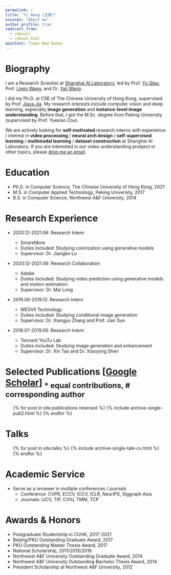 ```yaml
---
permalink: /
title: "Yi Wang (王毅)"
excerpt: "About me"
author_profile: true
redirect_from: 
  - /about/
  - /about.html
mainfont: Times New Roman
---
```

Biography
======
I am a Research Scientist at [Shanghai AI Laboratory](https://www.shlab.org.cn/), led by Prof. [Yu Qiao](http://mmlab.siat.ac.cn/yuqiao/index.html), Prof. [Limin Wang](https://wanglimin.github.io/), and Dr. [Yali Wang](https://scholar.google.com/citations?user=hD948dkAAAAJ).

I did my Ph.D. at CSE of The Chinese University of Hong Kong, supervised by Prof. [Jiaya Jia](https://jiaya.me/). My research interests include computer vision and deep learning, especially **image generation** and **instance-level image understanding**. Before that, I got the M.Sc. degree from Peking University (supervised by Prof. Yuexian Zou).

We are actively looking for **self-motivated** research interns with experience / interest in **video processing** / **neural arch design** / **self-supervised learning** / **multimodal learning** / **dataset construction** at Shanghai AI Laboratory. If you are interested in our video understanding probject or other topics, please [drop me an email](wangyi@pjlab.org.cn).

Education
======
* Ph.D. in Computer Science, The Chinese University of Hong Kong, 2021
* M.S. in Computer Applied Technology, Peking University, 2017
* B.S. in Computer Science, Northwest A&F University, 2014


Research Experience
======
* 2020.12-2021.06: Research Intern
  * SmareMore
  * Duties included: Studying colorization using generative models
  * Supervisor: Dr. Jiangbo Lu

* 2020.12-2021.06: Research Collaboration
  * Adobe
  * Duties included: Studying video prediction using generative models and motion estimation.
  * Supervisor: Dr. Mai Long

* 2019.06-2019.12: Research Intern
  * MEGVII Technology
  * Duties included: Studying conditional image generation
  * Supervisor: Dr. Xiangyu Zhang and Prof. Jian Sun

* 2018.07-2019.05: Research Intern
  * Tencent YouTu Lab
  * Duties included: Studying image generation and enhancement
  * Supervisor: Dr. Xin Tao and Dr. Xiaoyong Shen


Selected Publications \[[Google Scholar](https://scholar.google.com/citations?user=Xm2M8UwAAAAJ)\] <sub>* equal contributions, # corresponding author</sup>
======
  <ul>{% for post in site.publications reversed %}
    {% include archive-single-pub2.html %}
  {% endfor %}</ul>
  
Talks
======
  <ul>{% for post in site.talks %}
    {% include archive-single-talk-cv.html %}
  {% endfor %}</ul>
  
Academic Service
======
* Serve as a reviewer in multiple conferences / journals
	* Conference: CVPR, ECCV, ICCV, ICLR, NeurIPS, Siggraph Asia
	* Journals: IJCV, TIP, CVIU, TMM, TCP

Awards & Honors
======
* Postgraduate Studentship in CUHK, 2017-2021
* Beijing/PKU Outstanding Graduate Award, 2017
* PKU Outstanding Master Thesis Award, 2017
* National Scholarship, 2011/2015/2016
* Northwest A&F University Outstanding Graduate Award, 2014
* Northwest A&F University Outstanding Bachelor Thesis Award, 2014
* President Scholarship at Northwest A&F University, 2012